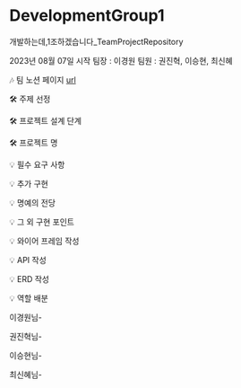 # DevelopmentGroup1
개발하는데,1조하겠습니다_TeamProjectRepository

2023년 08월 07일 시작
팀장 : 이경원
팀원 : 권진혁, 이승현, 최신혜

🎶 팀 노션 페이지
[url](https://www.notion.so/1-636bf28acb9f407c95b86caff8a292fa)

🛠 주제 선정

🛠 프로젝트 설계 단계

🛠 프로젝트 명

💡 필수 요구 사항

💡 추가 구현

💡 명예의 전당

💡 그 외 구현 포인트

💡 와이어 프레임 작성

💡 API 작성

💡 ERD 작성

💡 역할 배분

이경원님-

권진혁님-

이승현님-

최신혜님-
